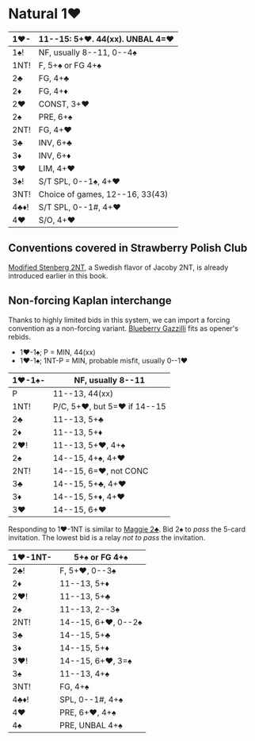 # Natural 1♥

| 1♥-  | 11--15: 5+♥. 44(xx). UNBAL 4=♥ |
|------|--------------------------------|
| 1♠!  | NF, usually 8--11, 0--4♠
| 1NT! | F, 5+♠ or FG 4+♠
| 2♣   | FG, 4+♣
| 2♦   | FG, 4+♦
| 2♥   | CONST, 3+♥
| 2♠   | PRE, 6+♠
| 2NT! | FG, 4+♥
| 3♣   | INV, 6+♣
| 3♦   | INV, 6+♦
| 3♥   | LIM, 4+♥
| 3♠!  | S/T SPL, 0--1♠, 4+♥
| 3NT! | Choice of games, 12--16, 33(43)
| 4♣♦! | S/T SPL, 0--1#, 4+♥
| 4♥   | S/O, 4+♥

## Conventions covered in Strawberry Polish Club

[Modified Stenberg 2NT](../WJ/1H/2NT.md), a Swedish flavor of Jacoby 2NT, is
already introduced earlier in this book.

## Non-forcing Kaplan interchange

Thanks to highly limited bids in this system, we can import a forcing convention
as a non-forcing variant.  [Blueberry Gazzilli](../Blue.md#blueberry-gazzilli)
fits as opener's rebids.

- 1♥-1♠; P = MIN, 44(xx)
- 1♥-1♠; 1NT-P = MIN, probable misfit, usually 0--1♥

| 1♥-1♠- | NF, usually 8--11 |
|--------|-------------------|
| P      | 11--13, 44(xx)
| 1NT!   | P/C, 5+♥, but 5=♥ if 14--15
| 2♣     | 11--13, 5+♣
| 2♦     | 11--13, 5+♦
| 2♥!    | 11--13, 5+♥, 4+♠
| 2♠     | 14--15, 4+♠, 4+♥
| 2NT!   | 14--15, 6=♥, not CONC
| 3♣     | 14--15, 5+♣, 4+♥
| 3♦     | 14--15, 5+♦, 4+♥
| 3♥     | 14--15, 6+♥

Responding to 1♥-1NT is similar to [Maggie 2♣](../WJ/1S/2C.md).  Bid 2♠ to
*pass* the 5-card invitation.  The lowest bid is a relay *not to pass* the
invitation.

| 1♥-1NT- | 5+♠ or FG 4+♠ |
|---------|----------------|
| 2♣!     | F, 5+♥, 0--3♠
| 2♦      | 11--13, 5+♦
| 2♥!     | 11--13, 5+♣
| 2♠      | 11--13, 2--3♠
| 2NT!    | 14--15, 6+♥, 0--2♠
| 3♣      | 14--15, 5+♣
| 3♦      | 14--15, 5+♦
| 3♥!     | 14--15, 6+♥, 3=♠
| 3♠      | 11--13, 4+♠
| 3NT!    | FG, 4+♠
| 4♣♦!    | SPL, 0--1#, 4+♠
| 4♥      | PRE, 6+♥, 4+♠
| 4♠      | PRE, UNBAL 4+♠
